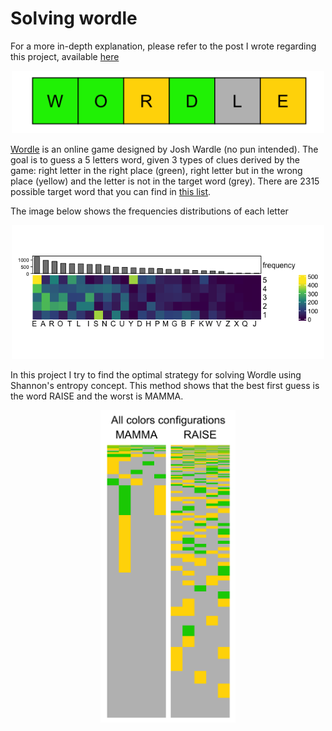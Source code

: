 # Solving wordle

For a more in-depth explanation, please refer to the post I wrote regarding this project, available [here](https://frapria.github.io/blog/wordle_entropy)

<p align="center">
<img src="Scripts/wordle_files/figure-gfm/example-1.png" height="100">
</p>

[Wordle](https://www.nytimes.com/games/wordle/index.html) is an online game designed by Josh Wardle (no pun intended). The goal is to guess a 5 letters word, given 3 types of clues derived by the game: right letter in the right place (green), right letter but in the wrong place (yellow) and the letter is not in the target word (grey).
There are 2315 possible target word that you can find in [this list](https://docs.google.com/spreadsheets/d/1-M0RIVVZqbeh0mZacdAsJyBrLuEmhKUhNaVAI-7pr2Y/edit#gid=0).

The image below shows the frequencies distributions of each letter

<p align="center">
<img src="Scripts/wordle_files/figure-gfm/dictionary-1.png" width="500">
</p>


In this project I try to find the optimal strategy for solving Wordle using Shannon's entropy concept. 
This method shows that the best first guess is the word RAISE and the worst is MAMMA.

<p align="center">
<img src="Scripts/wordle_files/figure-gfm/colors_matrix-1.png" height="500">
</p>
